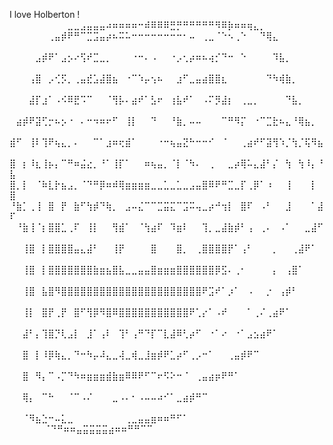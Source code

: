 I love Holberton !
⠀⠀⠀⠀⠀⠀⠀⠀⠀⣀⣀⣠⣤⣤⣤⠴⠶⠶⠶⠶⠒⠾⠿⠿⠿⣛⡛⠛⠛⠛⠛⠛⠻⠿⡷⠶⠶⢶⣄⡀⠀⠀⠀⠀⠀⠀⠀⠀⠀
⠀⠀⠀⠀⠀⠀⢀⣤⡾⠟⠛⠉⣉⣩⣤⡴⠦⠭⠥⠒⠒⠒⠒⠒⠒⠒⠒⠂⠤⠀⢀⣀⠈⠑⠢⢀⠑⠀⠀⠙⢿⣄⠀⠀⠀⠀⠀⠀⠀⠀
⠀⠀⠀⠀⣠⡾⠟⠁⣠⡢⠔⢫⠞⣉⣀⡀⠀⠀⠀⠐⠒⠄⠠⠀⠀⠐⡠⢂⡴⠶⠦⢴⡊⠙⠒⠀⠑⠀⠀⠀⠀⠹⣧⡀⠀⠀⠀⠀⠀⠀
⠀⠀⠀⢠⣿⠀⡠⢊⡫⡀⢀⣤⣞⣡⣼⣿⣦⠀⠐⠉⠱⡤⢢⠦⠀⠀⣰⠋⣀⣤⣴⣿⣿⣆⠀⠀⠀⠀⠀⠀⠙⠳⢾⣷⡀⠀⠀⠀⠀⠀
⠀⠀⠀⣼⡏⣰⠁⠠⠪⠿⣟⠩⠉⠀⠀⠈⢻⡧⠄⣴⠞⠁⣣⠖⠀⢰⣧⠞⠁⠀⠠⠍⡻⣼⡆⠀⢀⣀⡀⠀⠀⠀⠀⠙⣧⡀⠀⠀⠀⠀
⠀⣴⡾⠟⣽⢋⡒⠦⡢⠐⠀⠄⠒⠲⠶⠖⠋⠀⢸⡇⠀⠀⠙⠀⠀⠘⣷⡀⠤⠤⠀⠀⠀⠉⠛⠻⡍⠀⠐⠉⣉⣗⠦⣄⠘⢿⣦⡀⠀⠀
⣾⠋⠀⢸⠇⢹⠟⢦⣄⡀⠄⠀⠀⠉⠁⣰⠶⢖⣾⠁⠀⠀⠀⠐⠒⢦⣤⣝⠓⠒⠒⠊⠀⠈⠀⠀⢀⣴⠞⠋⣽⢻⠱⡈⢳⡈⢯⠻⣦⠀
⣿⠀⡆⠸⣆⢸⡦⡄⠉⠛⠶⣬⣔⡀⠘⠁⢸⡏⠁⠀⠀⠶⢦⣤⡀⠈⡇⠈⠳⠄⠀⢀⠀⠀⣀⡴⢿⠥⣄⣼⠃⡌⠀⢳⠀⢳⠸⡄⠘⣧
⣿⡀⡇⠀⠈⠷⣇⡗⣦⣠⡀⠈⠙⠛⡿⠶⠾⢿⣶⣶⣶⣶⣀⣀⣁⣀⣁⣀⣠⣤⣿⠿⠟⠛⣉⣀⡏⢀⡿⠁⠰⠀⠀⢸⠀⠀⠀⡇⠀⣿
⠘⣷⡁⢀⢸⠀⣿⠀⡟⠀⣷⠋⢳⡾⠙⢷⡀⠀⣠⠤⣌⠉⠉⣉⣭⣍⠉⣩⠭⢤⣀⡴⠚⢲⡇⠀⣿⠏⠀⠠⠃⠀⠀⣸⠀⠀⠀⠁⣼⠏
⠀⠘⣷⢸⠈⡆⣿⣿⣁⢀⠏⠀⢸⡇⠀⠀⢻⣾⠁⠀⠈⢳⣴⠏⠀⠹⣶⠇⠀⠀⢹⡀⣀⣼⣷⡾⠃⢠⠀⢀⠄⠀⠠⠁⠀⠀⣀⣼⠋⠀
⠀⠀⢸⣿⠀⡇⣿⣿⣿⣿⣤⣄⣼⠃⠀⠀⢸⡟⠀⠀⠀⠀⣿⠀⠀⠀⣿⡀⠀⢀⣿⣿⣿⣿⡟⠁⢠⠃⠀⠀⠀⡀⠀⠀⢀⣼⠟⠁⠀⠀
⠀⠀⢸⣿⠀⡇⣿⣿⣿⣿⣿⣿⣿⣷⣶⣦⣿⣧⣀⣀⣤⣤⣿⣶⣶⣶⣿⣿⣿⣿⣿⣿⡿⣫⠄⢀⠂⠀⠀⠀⠀⡄⠀⢠⣿⠁⠀⠀⠀⠀
⠀⠀⢸⣿⠀⣧⣿⠻⣿⣿⣿⣿⣿⣿⣿⣿⣿⣿⣿⣿⣿⣿⣿⣿⣿⣿⣿⣿⣿⣿⠟⣩⠞⠁⡰⠁⠀⠠⠀⠀⡐⠀⢠⡾⠃⠀⠀⠀⠀⠀
⠀⠀⢸⡇⠀⣿⡟⢀⡟⠀⣿⠋⢻⡿⠻⣿⠿⣿⣿⣿⣿⣿⣿⣿⣿⣿⣿⣿⠟⢁⡔⠁⠠⠞⠀⠀⠀⠁⢀⠌⢀⣴⠟⠁⠀⠀⠀⠀⠀⠀
⠀⠀⣼⠃⡄⢹⣿⡙⢇⣠⡇⠀⣸⠁⢠⠇⠀⢹⠃⢠⠛⠙⡏⠉⣇⣼⠿⢃⡴⠋⠀⠐⠁⠔⠀⠐⠁⣠⣢⣴⠟⠁⠀⠀⠀⠀⠀⠀⠀⠀
⠀⠀⣿⠀⡇⠸⡿⢷⣄⡀⠙⠒⠳⡤⠼⣄⣀⢼⣀⢾⣀⣸⣶⡾⠟⣁⡴⠋⢀⡠⠒⠁⠀⠀⢀⣤⡾⠟⠉⠀⠀⠀⠀⠀⠀⠀⠀⠀⠀⠀
⠀⠀⣿⠀⠻⡄⠉⠠⡉⠙⠳⠶⣶⣶⣶⣾⣷⣶⠿⠿⠟⠋⠉⠖⠫⠕⠒⠈⠀⢀⣤⣴⡶⠟⠛⠁⠀⠀⠀⠀⠀⠀⠀⠀⠀⠀⠀⠀⠀⠀
⠀⠀⢿⡄⠀⠉⠓⠀⠀⠈⠉⠠⠌⠀⠀⠀⣀⠠⠄⠂⠠⠤⠤⠴⠊⠁⣀⣴⡾⠛⠉⠀⠀⠀⠀⠀⠀⠀⠀⠀⠀⠀⠀⠀⠀⠀⠀⠀⠀⠀
⠀⠀⠈⠻⣦⣑⠒⠤⣅⣀⠀⠀⠀⠀⠀⠀⠀⠀⢀⣀⣤⣤⣶⠶⠶⠛⠋⠁⠀⠀⠀⠀⠀⠀⠀⠀⠀⠀⠀⠀⠀⠀⠀⠀⠀⠀⠀⠀⠀⠀
⠀⠀⠀⠀⠈⠙⠛⠶⠶⣤⣭⣭⣭⣭⣴⠶⠶⠛⠛⠉⠉⠀⠀⠀⠀⠀⠀⠀⠀
